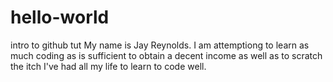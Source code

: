 # hello-world
intro to github tut
My name is Jay Reynolds. I am attemptiong to learn as much coding as is sufficient to obtain a decent income as well as to scratch the itch I've had all my life to learn to code well.
